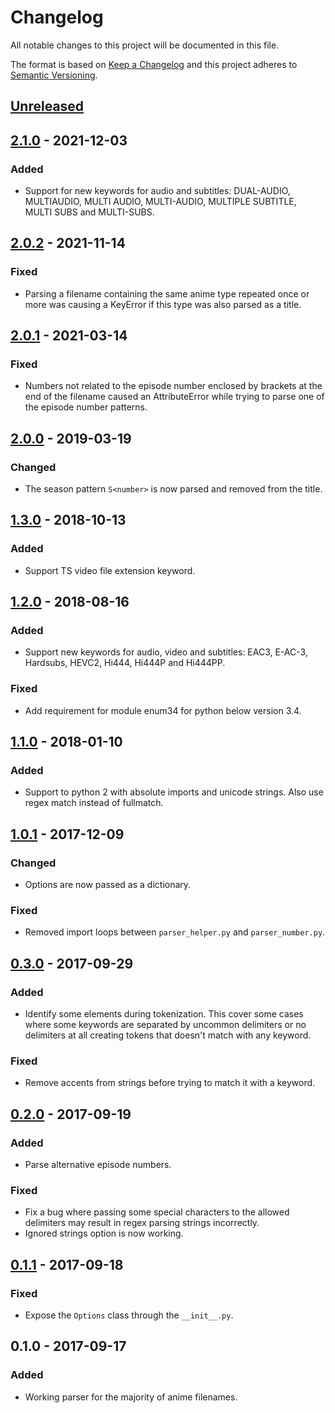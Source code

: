 # Changelog
All notable changes to this project will be documented in this file.

The format is based on [Keep a Changelog](http://keepachangelog.com/en/1.0.0/)
and this project adheres to [Semantic Versioning](http://semver.org/spec/v2.0.0.html).

## [Unreleased]

## [2.1.0] - 2021-12-03
### Added
- Support for new keywords for audio and subtitles: DUAL-AUDIO, MULTIAUDIO, MULTI AUDIO, MULTI-AUDIO, MULTIPLE SUBTITLE, MULTI SUBS and MULTI-SUBS.

## [2.0.2] - 2021-11-14
### Fixed
- Parsing a filename containing the same anime type repeated once or more was causing a KeyError if this type was also parsed as a title.

## [2.0.1] - 2021-03-14
### Fixed
- Numbers not related to the episode number enclosed by brackets at the end of the filename caused an AttributeError while trying to parse one of the episode number patterns.

## [2.0.0] - 2019-03-19
### Changed
- The season pattern `S<number>` is now parsed and removed from the title.

## [1.3.0] - 2018-10-13
### Added
- Support TS video file extension keyword.

## [1.2.0] - 2018-08-16
### Added
- Support new keywords for audio, video and subtitles: EAC3, E-AC-3, Hardsubs, HEVC2, Hi444, Hi444P and Hi444PP.

### Fixed
- Add requirement for module enum34 for python below version 3.4.

## [1.1.0] - 2018-01-10
### Added
- Support to python 2 with absolute imports and unicode strings. Also use regex match instead of fullmatch.

## [1.0.1] - 2017-12-09
### Changed
- Options are now passed as a dictionary.

### Fixed
- Removed import loops between `parser_helper.py` and `parser_number.py`.

## [0.3.0] - 2017-09-29
### Added
- Identify some elements during tokenization. This cover some cases where some keywords are separated by uncommon delimiters or no delimiters at all creating tokens that doesn't match with any keyword.

### Fixed
- Remove accents from strings before trying to match it with a keyword.

## [0.2.0] - 2017-09-19
### Added
- Parse alternative episode numbers.

### Fixed
- Fix a bug where passing some special characters to the allowed delimiters may result in regex parsing strings incorrectly.
- Ignored strings option is now working.

## [0.1.1] - 2017-09-18
### Fixed
- Expose the `Options` class through the `__init__.py`.

## 0.1.0 - 2017-09-17
### Added
- Working parser for the majority of anime filenames.

[Unreleased]: https://github.com/igorcmoura/anitopy/compare/v2.1.0...HEAD
[2.1.0]: https://github.com/igorcmoura/anitopy/compare/v2.0.2...v2.1.0
[2.0.2]: https://github.com/igorcmoura/anitopy/compare/v2.0.1...v2.0.2
[2.0.1]: https://github.com/igorcmoura/anitopy/compare/v2.0.0...v2.0.1
[2.0.0]: https://github.com/igorcmoura/anitopy/compare/v1.3.0...v2.0.0
[1.3.0]: https://github.com/igorcmoura/anitopy/compare/v1.2.0...v1.3.0
[1.2.0]: https://github.com/igorcmoura/anitopy/compare/v1.1.0...v1.2.0
[1.1.0]: https://github.com/igorcmoura/anitopy/compare/v1.0.1...v1.1.0
[1.0.1]: https://github.com/igorcmoura/anitopy/compare/v0.3.0...v1.0.1
[0.3.0]: https://github.com/igorcmoura/anitopy/compare/v0.2.0...v0.3.0
[0.2.0]: https://github.com/igorcmoura/anitopy/compare/v0.1.1...v0.2.0
[0.1.1]: https://github.com/igorcmoura/anitopy/compare/v0.1.0...v0.1.1
